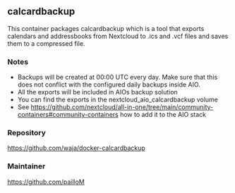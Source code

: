## calcardbackup  
This container packages calcardbackup which is a tool that exports calendars and addressbooks from Nextcloud to .ics and .vcf files and saves them to a compressed file.
  
### Notes  
- Backups will be created at 00:00 UTC every day. Make sure that this does not conflict with the configured daily backups inside AIO.
- All the exports will be included in AIOs backup solution
- You can find the exports in the nextcloud_aio_calcardbackup volume
- See https://github.com/nextcloud/all-in-one/tree/main/community-containers#community-containers how to add it to the AIO stack  
  
### Repository  
https://github.com/waja/docker-calcardbackup

### Maintainer
https://github.com/pailloM
  
